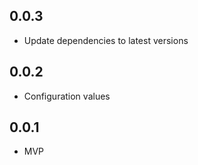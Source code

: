 ## 0.0.3

- Update dependencies to latest versions
 
## 0.0.2

- Configuration values

## 0.0.1

- MVP
